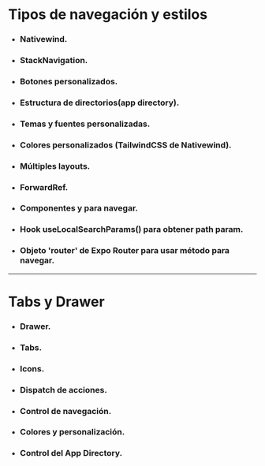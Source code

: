 # Tipos de navegación y estilos

- ### Nativewind.
- ### StackNavigation.
- ### Botones personalizados.
- ### Estructura de directorios(app directory).
- ### Temas y fuentes personalizadas.
- ### Colores personalizados (TailwindCSS de Nativewind).
- ### Múltiples layouts.
- ### ForwardRef.
- ### Componentes <Link> y <Redirect> para navegar.
- ### Hook useLocalSearchParams() para obtener path param.
- ### Objeto 'router' de Expo Router para usar método para navegar.

___

# Tabs y Drawer

- ### Drawer.
- ### Tabs.
- ### Icons.
- ### Dispatch de acciones.
- ### Control de navegación.
- ### Colores y personalización.
- ### Control del App Directory.
